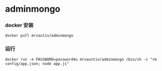 # adminmongo

### docker 安装
```
docker pull mrvautin/adminmongo
```

### 运行
```
docker run -e PASSWORD=password4u mrvauntin/adminmongo /bin/sh -c "rm config/app.json; node app.js"
```
